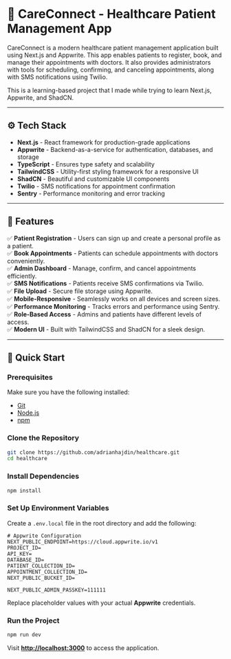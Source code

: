 # 🤖 CareConnect - Healthcare Patient Management App

CareConnect is a modern healthcare patient management application built using Next.js and Appwrite. This app enables patients to register, book, and manage their appointments with doctors. It also provides administrators with tools for scheduling, confirming, and canceling appointments, along with SMS notifications using Twilio.

This is a learning-based project that I made while trying to learn Next.js, Appwrite, and ShadCN.

---

## ⚙️ Tech Stack

- **Next.js** - React framework for production-grade applications
- **Appwrite** - Backend-as-a-service for authentication, databases, and storage
- **TypeScript** - Ensures type safety and scalability
- **TailwindCSS** - Utility-first styling framework for a responsive UI
- **ShadCN** - Beautiful and customizable UI components
- **Twilio** - SMS notifications for appointment confirmation
- **Sentry** - Performance monitoring and error tracking

---

## 🔋 Features

✅ **Patient Registration** - Users can sign up and create a personal profile as a patient.  
✅ **Book Appointments** - Patients can schedule appointments with doctors conveniently.  
✅ **Admin Dashboard** - Manage, confirm, and cancel appointments efficiently.  
✅ **SMS Notifications** - Patients receive SMS confirmations via Twilio.  
✅ **File Upload** - Secure file storage using Appwrite.  
✅ **Mobile-Responsive** - Seamlessly works on all devices and screen sizes.  
✅ **Performance Monitoring** - Tracks errors and performance using Sentry.  
✅ **Role-Based Access** - Admins and patients have different levels of access.  
✅ **Modern UI** - Built with TailwindCSS and ShadCN for a sleek design.  

---

## 🚀 Quick Start

### Prerequisites
Make sure you have the following installed:
- [Git](https://git-scm.com/)
- [Node.js](https://nodejs.org/en)
- [npm](https://www.npmjs.com/)

### Clone the Repository
```bash
git clone https://github.com/adrianhajdin/healthcare.git
cd healthcare
```

### Install Dependencies
```bash
npm install
```

### Set Up Environment Variables
Create a `.env.local` file in the root directory and add the following:
```env
# Appwrite Configuration
NEXT_PUBLIC_ENDPOINT=https://cloud.appwrite.io/v1
PROJECT_ID=
API_KEY=
DATABASE_ID=
PATIENT_COLLECTION_ID=
APPOINTMENT_COLLECTION_ID=
NEXT_PUBLIC_BUCKET_ID=

NEXT_PUBLIC_ADMIN_PASSKEY=111111
```
Replace placeholder values with your actual **Appwrite** credentials.

### Run the Project
```bash
npm run dev
```
Visit **[http://localhost:3000](http://localhost:3000)** to access the application.

